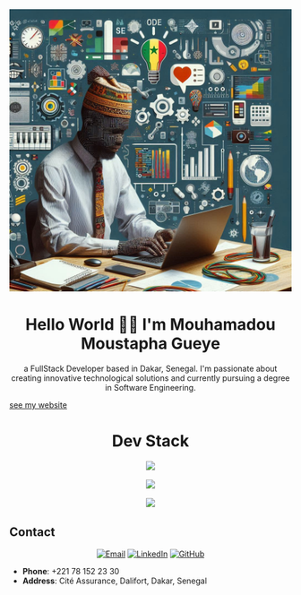 <div>
  <img src="./sncode.jpg">
</div>
<h1 align="center"> Hello World 👋🏽 I'm Mouhamadou Moustapha Gueye </h1> 
<p align="center"> 
  a FullStack Developer based in Dakar, Senegal. I'm passionate about creating innovative technological solutions and currently pursuing a degree in Software Engineering.
</p>
<a align="center" href="mmg739.github.io">see my website</a>
<h1 align="center"> Dev Stack </h1> 
<p align="center">
  <img src="https://skillicons.dev/icons?i=js,java,python,php" />
</p>
<p align="center">
  <img src="https://skillicons.dev/icons?i=symfony,angular,spring,flutter" />
</p>
<p align="center">
  <img src="https://skillicons.dev/icons?i=mysql,windows,linux,figma" />
</p>


## Contact
<p align="center">
  <a href="mailto:Gueyemouhamadoumoustapha@gmail.com"><img src="https://img.shields.io/badge/Email-D14836?style=for-the-badge&logo=gmail&logoColor=white" alt="Email"></a>
  <a href="https://www.linkedin.com/in/mmgtech"><img src="https://img.shields.io/badge/LinkedIn-0077B5?style=for-the-badge&logo=linkedin&logoColor=white" alt="LinkedIn"></a>
  <a href="https://github.com/MMG739"><img src="https://img.shields.io/badge/GitHub-100000?style=for-the-badge&logo=github&logoColor=white" alt="GitHub"></a>
</p>

- **Phone**: +221 78 152 23 30
- **Address**: Cité Assurance, Dalifort, Dakar, Senegal
